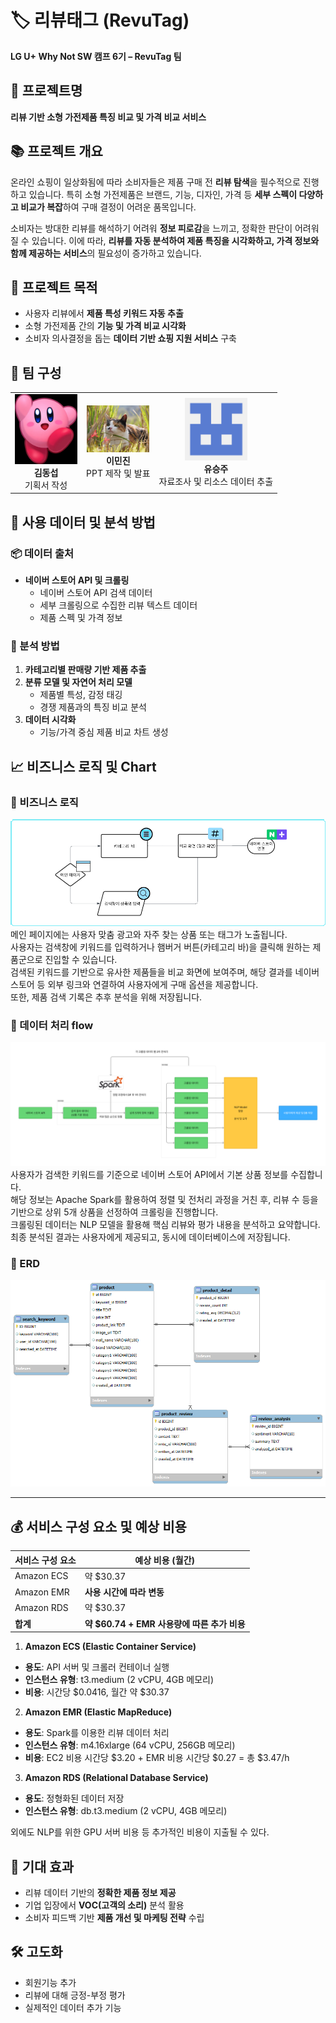 # 🏷️ 리뷰태그 (RevuTag)

**LG U+ Why Not SW 캠프 6기 – RevuTag 팀**

## 📌 프로젝트명

**리뷰 기반 소형 가전제품 특징 비교 및 가격 비교 서비스**

## 📚 프로젝트 개요

온라인 쇼핑이 일상화됨에 따라 소비자들은 제품 구매 전 **리뷰 탐색**을 필수적으로 진행하고 있습니다.
특히 소형 가전제품은 브랜드, 기능, 디자인, 가격 등 **세부 스펙이 다양하고 비교가 복잡**하여 구매 결정이 어려운 품목입니다.

소비자는 방대한 리뷰를 해석하기 어려워 **정보 피로감**을 느끼고, 정확한 판단이 어려워질 수 있습니다.
이에 따라, **리뷰를 자동 분석하여 제품 특징을 시각화하고, 가격 정보와 함께 제공하는 서비스**의 필요성이 증가하고 있습니다.

## 🎯 프로젝트 목적

* 사용자 리뷰에서 **제품 특성 키워드 자동 추출**
* 소형 가전제품 간의 **기능 및 가격 비교 시각화**
* 소비자 의사결정을 돕는 **데이터 기반 쇼핑 지원 서비스** 구축

## 👥 팀 구성

<table>
  <tr>
    <td align="center">
      <img src="img/kerby.png" width="100px;" alt="김동섭"/><br />
      <strong>김동섭</strong><br />
      기획서 작성
    </td>
    <td align="center">
      <img src="img/35e7c4c111e5f716.jpg" width="100px;" alt="이민진"/><br />
      <strong>이민진</strong><br />
      PPT 제작 및 발표
    </td>
    <td align="center">
      <img src="img/streaming.png" width="100px;" alt="유승주"/><br />
      <strong>유승주</strong><br />
      자료조사 및 리소스 데이터 추출
    </td>
  </tr>
</table>

## 🔎 사용 데이터 및 분석 방법

### 📦 데이터 출처
* **네이버 스토어 API 및 크롤링**
  * 네이버 스토어 API 검색 데이터
  * 세부 크롤링으로 수집한 리뷰 텍스트 데이터
  * 제품 스펙 및 가격 정보

### 🧪 분석 방법

1. **카테고리별 판매량 기반 제품 추출**
2. **분류 모델 및 자연어 처리 모델**
   * 제품별 특성, 감정 태깅
   * 경쟁 제품과의 특징 비교 분석
3. **데이터 시각화**
   * 기능/가격 중심 제품 비교 차트 생성

## 📈 비즈니스 로직 및 Chart
### 🧠 비즈니스 로직
![비즈니스 로직](img/business.png)  
메인 페이지에는 사용자 맞춤 광고와 자주 찾는 상품 또는 태그가 노출됩니다.  
사용자는 검색창에 키워드를 입력하거나 햄버거 버튼(카테고리 바)을 클릭해 원하는 제품군으로 진입할 수 있습니다.  
검색된 키워드를 기반으로 유사한 제품들을 비교 화면에 보여주며, 해당 결과를 네이버 스토어 등 외부 링크와 연결하여 사용자에게 구매 옵션을 제공합니다.  
또한, 제품 검색 기록은 추후 분석을 위해 저장됩니다.
### 🔄 데이터 처리 flow
![데이터 처리](img/process.png)  
사용자가 검색한 키워드를 기준으로 네이버 스토어 API에서 기본 상품 정보를 수집합니다.  
해당 정보는 Apache Spark를 활용하여 정렬 및 전처리 과정을 거친 후, 리뷰 수 등을 기반으로 상위 5개 상품을 선정하여 크롤링을 진행합니다.  
크롤링된 데이터는 NLP 모델을 활용해 핵심 리뷰와 평가 내용을 분석하고 요약합니다.  
최종 분석된 결과는 사용자에게 제공되고, 동시에 데이터베이스에 저장됩니다.
### 📃 ERD
![erd](img/ERD.png)

---
## 💰 서비스 구성 요소 및 예상 비용  
| 서비스 구성 요소 | 예상 비용 (월간) |
|------------------|------------------|
| Amazon ECS       | 약 $30.37         |
| Amazon EMR       | **사용 시간에 따라 변동** |
| Amazon RDS       | 약 $30.37         |
| **합계**          | **약 $60.74 + EMR 사용량에 따른 추가 비용** |

1. **Amazon ECS (Elastic Container Service)**

- **용도**: API 서버 및 크롤러 컨테이너 실행
- **인스턴스 유형**: t3.medium (2 vCPU, 4GB 메모리)
- **비용**: 시간당 $0.0416, 월간 약 $30.37  

2. **Amazon EMR (Elastic MapReduce)**
- **용도**: Spark를 이용한 리뷰 데이터 처리
- **인스턴스 유형**: m4.16xlarge (64 vCPU, 256GB 메모리)
- **비용**: EC2 비용 시간당 $3.20 + EMR 비용 시간당 $0.27 = 총 $3.47/h  

3. **Amazon RDS (Relational Database Service)**
- **용도**: 정형화된 데이터 저장
- **인스턴스 유형**: db.t3.medium (2 vCPU, 4GB 메모리)

외에도 NLP를 위한 GPU 서버 비용 등 추가적인 비용이 지출될 수 있다.

## 🌟 기대 효과

* 리뷰 데이터 기반의 **정확한 제품 정보 제공**
* 기업 입장에서 **VOC(고객의 소리)** 분석 활용
* 소비자 피드백 기반 **제품 개선 및 마케팅 전략** 수립

## 🛠️ 고도화
- 회원기능 추가
- 리뷰에 대해 긍정-부정 평가
- 실제적인 데이터 추가 기능 
